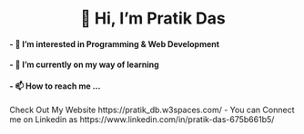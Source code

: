 <h1> <center>👋 Hi, I’m Pratik Das </center> </h1>
<h4>- 👀 I’m interested in Programming & Web Development</h4>
<h4>- 🌱 I’m currently on my way of learning </h4>
<h4>- 📫 How to reach me ... </h4> 
 Check Out My Website   https://pratik_db.w3spaces.com/ 
- You can Connect me on Linkedin as https://www.linkedin.com/in/pratik-das-675b661b5/

<!---
pratik2050/pratik2050 is a ✨ special ✨ repository because its `README.md` (this file) appears on your GitHub profile.
You can click the Preview link to take a look at your changes.
--->
